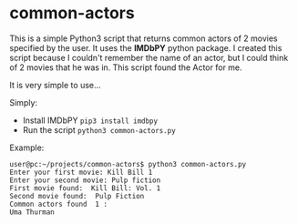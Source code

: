 
# common-actors
This is a simple Python3 script that returns common actors of 2 movies specified by the user.
It uses the **IMDbPY** python package.
I created this script because I couldn't remember the name of an actor, but I could think of 2 movies that he was in. This script found the Actor for me. 

It is very simple to use...

Simply:
- Install IMDbPY
 `pip3 install imdbpy`
- Run the script
    `python3 common-actors.py`

Example:

    user@pc:~/projects/common-actors$ python3 common-actors.py 
    Enter your first movie: Kill Bill 1
    Enter your second movie: Pulp fiction
    First movie found:  Kill Bill: Vol. 1
    Second movie found:  Pulp Fiction
    Common actors found  1 : 
    Uma Thurman

